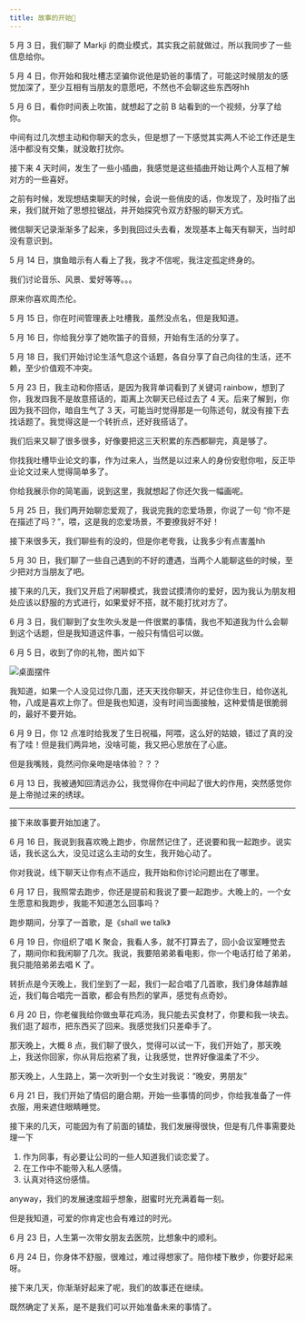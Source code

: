 ```yaml
---
title: 故事的开始💌
---
```


5 月 3 日，我们聊了 Markji 的商业模式，其实我之前就做过，所以我同步了一些信息给你。

5 月 4 日，你开始和我吐槽志坚骗你说他是奶爸的事情了，可能这时候朋友的感觉加深了，至少互相有当朋友的意愿吧，不然也不会聊这些东西呀hh

5 月 6 日，看你时间表上吹笛，就想起了之前 B 站看到的一个视频，分享了给你。

中间有过几次想主动和你聊天的念头，但是想了一下感觉其实两人不论工作还是生活中都没有交集，就没敢打扰你。

接下来 4 天时间，发生了一些小插曲，我感觉是这些插曲开始让两个人互相了解对方的一些喜好。

之前有时候，发现想结束聊天的时候，会说一些俏皮的话，你发现了，及时指了出来，我们就开始了思想拉锯战，并开始探究令双方舒服的聊天方式。

微信聊天记录渐渐多了起来，多到我回过头去看，发现基本上每天有聊天，当时却没有意识到。

5 月 14 日，旗鱼暗示有人看上了我，我才不信呢，我注定孤定终身的。

我们讨论音乐、风景、爱好等等。。。

原来你喜欢周杰伦。

5 月 15 日，你在时间管理表上吐槽我，虽然没点名，但是我知道。

5 月 16 日，你给我分享了她吹笛子的音频，开始有生活的分享了。

5 月 18 日，我们开始讨论生活气息这个话题，各自分享了自己向往的生活，还不赖，至少价值观不冲突。

5 月 23 日，我主动和你搭话，是因为我背单词看到了关键词 rainbow，想到了你，我发四我不是故意搭话的，距离上次聊天已经过去了 4 天。后来了解到，你因为我不回你，暗自生气了 3 天，可能当时觉得那是一句陈述句，就没有接下去找话题了。我觉得这是一个转折点，还好我搭话了。

我们后来又聊了很多很多，好像要把这三天积累的东西都聊完，真是够了。

你找我吐槽毕业论文的事，作为过来人，当然是以过来人的身份安慰你啦，反正毕业论文过来人觉得简单多了。

你给我展示你的简笔画，说到这里，我就想起了你还欠我一幅画呢。

5 月 25 日，我们两开始聊恋爱观了，我说完我的恋爱场景，你说了一句 “你不是在描述了吗？”，喂，这是我的恋爱场景，不要撩我好不好！

接下来很多天，我们聊些有的没的，但是你老夸我，让我多少有点害羞hh

5 月 30 日，我们聊了一些自己遇到的不好的遭遇，当两个人能聊这些的时候，至少把对方当朋友了吧。

接下来的几天，我们又开启了闲聊模式，我尝试摸清你的爱好，因为我认为朋友相处应该以舒服的方式进行，如果爱好不搭，就不能打扰对方了。

6 月 3 日，我们聊到了女生吹头发是一件很累的事情，我也不知道我为什么会聊到这个话题，但是我知道这件事，一般只有情侣可以做。

6 月 5 日，收到了你的礼物，图片如下

![桌面摆件](https://z3.ax1x.com/2021/08/22/hpD0p9.jpg)

我知道，如果一个人没见过你几面，还天天找你聊天，并记住你生日，给你送礼物，八成是喜欢上你了。但是我也知道，没有时间当面接触，这种爱情是很脆弱的，最好不要开始。

6 月 9 日，你 12 点准时给我发了生日祝福，阿喂，这么好的姑娘，错过了真的没有了哇！但是我们两异地，没啥可能，我又把心思放在了心底。

但是我嘴贱，竟然问你亲吻是啥体验？？？

6 月 13 日，我被通知回清远办公，我觉得你在中间起了很大的作用，突然感觉你是上帝抛过来的绣球。

---

接下来故事要开始加速了。

6 月 16 日，我说到我喜欢晚上跑步，你居然记住了，还说要和我一起跑步。说实话，我长这么大，没见过这么主动的女生，我开始心动了。

你对我说，线下聊天让你有点不适应，我开始和你讨论问题出在了哪里。

6 月 17 日，我照常去跑步，你还是提前和我说了要一起跑步。大晚上的，一个女生愿意和我跑步，我能不知道怎么回事吗？

跑步期间，分享了一首歌，是《shall we talk》

6 月 19 日，你组织了唱 K 聚会，我看人多，就不打算去了，回小会议室睡觉去了，期间你和我闲聊了几次。我说，我要陪弟弟看电影，你一个电话打给了弟弟，我只能陪弟弟去唱 K 了。

转折点是今天晚上，我们坐到了一起，我们一起合唱了几首歌，我们身体越靠越近，我们每合唱完一首歌，都会有热烈的掌声，感觉有点奇妙。

6 月 20 日，你老催我给你做虫草花鸡汤，我只能去买食材了，你要和我一块去。我们逛了超市，把东西买了回来。我感觉我们只差牵手了。

那天晚上，大概 8 点，我们聊了很久，觉得可以试一下，我们开始了，那天晚上，我送你回家，你从背后抱紧了我，让我感觉，世界好像温柔了不少。

那天晚上，人生路上，第一次听到一个女生对我说：“晚安，男朋友”

6 月 21 日，我们开始了情侣的磨合期，开始一些事情的同步，你给我准备了一件衣服，用来遮住眼睛睡觉。

接下来的几天，可能因为有了前面的铺垫，我们发展得很快，但是有几件事需要处理一下

1. 作为同事，有必要让公司的一些人知道我们谈恋爱了。
2. 在工作中不能带入私人感情。
3. 认真对待这份感情。

anyway，我们的发展速度超乎想象，甜蜜时光充满着每一刻。

但是我知道，可爱的你肯定也会有难过的时光。

6 月 23 日，人生第一次带女朋友去医院，比想象中的顺利。

6 月 24 日，你身体不舒服，很难过，难过得想家了。陪你楼下散步，你要好起来呀。

接下来几天，你渐渐好起来了呢，我们的故事还在继续。

既然确定了关系，是不是我们可以开始准备未来的事情了。
